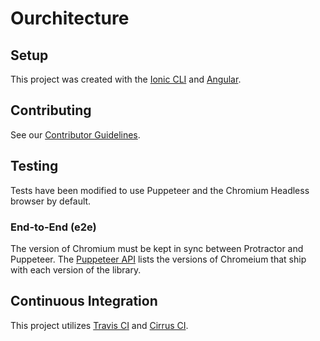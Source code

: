# Ourchitecture

## Setup

This project was created with the [Ionic CLI](http://ionicframework.com/docs/v2/cli/start/) and [Angular](https://angular.io).

## Contributing

See our [Contributor Guidelines](.github/CONTRIBUTING.md).

## Testing

Tests have been modified to use Puppeteer and the Chromium Headless browser by default.

### End-to-End (e2e)

The version of Chromium must be kept in sync between Protractor and Puppeteer. The [Puppeteer API](https://github.com/GoogleChrome/puppeteer/blob/master/docs/api.md) lists the versions of Chromeium that ship with each version of the library.

## Continuous Integration

This project utilizes [Travis CI](https://travis-ci.org) and [Cirrus CI](https://cirrus-ci.org/).
